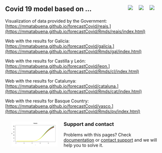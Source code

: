 ## Covid 19 model based on ... <a href="../../blob/master/README.es.md"><img src="../../blob/master/images/Flag_of_Spain.png" align="right" hspace="0" vspace="0" width="35px"></a> <a href="../../blob/master/README.en.md"><img src="../../blob/master/images/Flag_of_Union.png" align="right" hspace="0" vspace="0" width="35px"></a><a href="../../blob/master/README.ga.md"><img src="../../blob/master/images/Flag_of_Galicia.png" align="right" hspace="0" vspace="0" width="35px"></a>

Visualization of data provided by the Government: [https://mmatabuena.github.io/forecastCovid/reais.](https://mmatabuena.github.io/forecastCovid/Rmds/reais/index.html)

Web with the results for Galicia: [https://mmatabuena.github.io/forecastCovid/galicia.](https://mmatabuena.github.io/forecastCovid/Rmds/gal/index.html)

Web with the results for Castilla y León:
[https://mmatabuena.github.io/forecastCovid/leon.](https://mmatabuena.github.io/forecastCovid/Rmds/cl/index.html)

Web with the results for Catalunya: [https://mmatabuena.github.io/forecastCovid/cataluna.](https://mmatabuena.github.io/forecastCovid/Rmds/cat/index.html)

Web with the results for Basque Country: [https://mmatabuena.github.io/forecastCovid/vasco.](https://mmatabuena.github.io/forecastCovid/Rmds/pv/index.html)

<img src="./images/image_2020_04_19T13_34_22_302Z.jpg" align="left" hspace="20" vspace="10" width="150px">

### Support and contact

Problems with this pages? Check [documentation](https://help.github.com/categories/github-pages-basics/) or [contact support](https://github.com/contact) and we will help you to solve it. 
